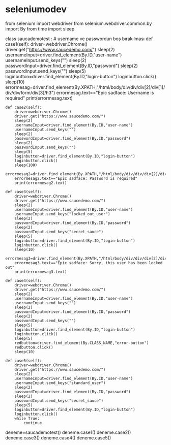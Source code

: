 # seleniumodev
from selenium import webdriver
from selenium.webdriver.common.by import By
from time import sleep

class saucademotest :
    # username ve passwordun boş bırakılması
    def case1(self):
        driver=webdriver.Chrome()
        driver.get("https://www.saucedemo.com/")
        sleep(2)
        usernameInput=driver.find_element(By.ID,"user-name")
        usernameInput.send_keys("")
        sleep(2)
        passwordInput=driver.find_element(By.ID,"password")
        sleep(2)
        passwordInput.send_keys("")
        sleep(5)
        loginbutton=driver.find_element(By.ID,"login-button")
        loginbutton.click()
        sleep(10)
        errormesag=driver.find_element(By.XPATH,"/html/body/div/div/div[2]/div[1]/div/div/form/div[3]/h3")
        errormesag.text=="Epic sadface: Username is required"
        print(errormesag.text)


    def case2(self):
        driver=webdriver.Chrome()
        driver.get("https://www.saucedemo.com/")
        sleep(2)
        usernameInput=driver.find_element(By.ID,"user-name")
        usernameInput.send_keys("")
        sleep(2)
        passwordInput=driver.find_element(By.ID,"password")
        sleep(2)
        passwordInput.send_keys("")
        sleep(5)
        loginbutton=driver.find_element(By.ID,"login-button")
        loginbutton.click()
        sleep(100)
        errormesag2=driver.find_element(By.XPATH,"/html/body/div/div/div[2]/div[1]/div/div/form/div[3]/h3")
        errormesag2.text=="Epic sadface: Password is required"
        print(errormesag2.text)

    def case3(self):
        driver=webdriver.Chrome()
        driver.get("https://www.saucedemo.com/")
        sleep(2)
        usernameInput=driver.find_element(By.ID,"user-name")
        usernameInput.send_keys("locked_out_user")
        sleep(2)
        passwordInput=driver.find_element(By.ID,"password")
        sleep(2)
        passwordInput.send_keys("secret_sauce")
        sleep(5)
        loginbutton=driver.find_element(By.ID,"login-button")
        loginbutton.click()
        sleep(10)
        errormesag3=driver.find_element(By.XPATH,"/html/body/div/div/div[2]/div[1]/div/div/form/div[3]/h3")
        errormesag3.text=="Epic sadface: Sorry, this user has been locked out"
        print(errormesag3.text)
    
    def case4(self):
        driver=webdriver.Chrome()
        driver.get("https://www.saucedemo.com/")
        sleep(2)
        usernameInput=driver.find_element(By.ID,"user-name")
        usernameInput.send_keys("")
        sleep(2)
        passwordInput=driver.find_element(By.ID,"password")
        sleep(2)
        passwordInput.send_keys("")
        sleep(5)
        loginbutton=driver.find_element(By.ID,"login-button")
        loginbutton.click()
        sleep(5)
        redbutton=driver.find_element(By.CLASS_NAME,"error-button")
        redbutton.click()
        sleep(10)

    def case5(self):
        driver=webdriver.Chrome()
        driver.get("https://www.saucedemo.com/")
        sleep(2)
        usernameInput=driver.find_element(By.ID,"user-name")
        usernameInput.send_keys("standard_user")
        sleep(2)
        passwordInput=driver.find_element(By.ID,"password")
        sleep(2)
        passwordInput.send_keys("secret_sauce")
        sleep(5)
        loginbutton=driver.find_element(By.ID,"login-button")
        loginbutton.click()
        while True:
            continue
        

    
deneme=saucademotest()
deneme.case1()
deneme.case2()
deneme.case3()
deneme.case4()
deneme.case5()

